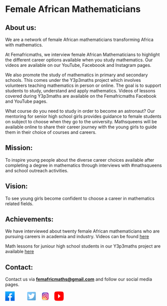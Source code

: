 # Female African Mathematicians

## About us:
We are a network of female African mathematicians transforming Africa with mathematics.

At Femafricmaths, we interview female African Mathematicians to highlight the different career options available when you study mathematics. Our videos are available on our YouTube, Faceboook and Instagram pages.

We also promote the study of mathematics in primary and secondary schools. This comes under the Y3p3maths project which involves volunteers teaching mathematics in person or online. The goal is to support students to study, understand and apply mathematics. Videos of lessons covered during Y3p3maths are available on the Femafricmaths Facebook and YouTube pages.

What course do you need to study in order to become an astronaut? Our mentoring for senior high school girls provides guidance to female students on subject to choose when they go to the university. Mathsqueens will be available online to share their career journey with the young girls to guide them in their choice of courses and careers.


## Mission:
To inspire young people about the diverse career choices available after completing a degree in mathematics through interviews with #mathsqueens and school outreach activities.

## Vision:
To see young girls become confident to choose a career in mathematics related fields.

## Achievements:
We have interviewed about twenty female African mathematicians who are pursuing careers in academia and industry. Videos can be found [here](https://youtu.be/beVI19E9u8I)

Math lessons for juniour high school students in our Y3p3maths project are available [here](https://youtu.be/LMUrg7fUghs)

## Contact:
Contact us via **femafricmaths@gmail.com** and follow our social media pages.


[<img src="./facebook.jpeg" height= 30 width= 30>](https://www.facebook.com/femafricmaths/)&nbsp;&nbsp;&nbsp;&nbsp;&nbsp;&nbsp;&nbsp;&nbsp;&nbsp;
[<img src="./twitter.png" height= 30 width= 30>](https://twitter.com/femafricmaths)
[<img src="./insta.jpg" height= 30 width= 50>](https://www.instagram.com/femafricmaths/)
[<img src="./youtube.png" height= 30 width= 30>](https://www.youtube.com/femafricmaths)




 
 
 
 
